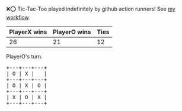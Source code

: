 :x::o: Tic-Tac-Toe played indefinitely by github action runners! See [my workflow](.github/workflows/play.yaml).

|PlayerX wins|PlayerO wins|Ties|
|-|-|-|
|26|21|12|

PlayerO's turn.

<pre>
+---+---+---+
| O | X |   |
+---+---+---+
| O | X | O |
+---+---+---+
| X | O | X |
+---+---+---+
</pre>